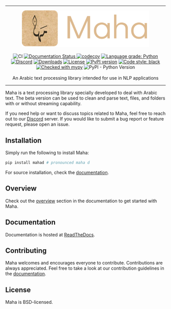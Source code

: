 <hr />
<p align="center">
    <a href="#"><img src="https://github.com/TRoboto/Maha/raw/main/images/logo.png" width= 400px></a>
    <br />
    <br />
    <img src="https://github.com/TRoboto/maha/actions/workflows/ci.yml/badge.svg", alt="CI">
    <a href='https://maha.readthedocs.io/en/latest/?badge=latest'>
    <img src='https://readthedocs.org/projects/maha/badge/?version=latest' alt='Documentation Status' />
    </a>
    <a href="https://codecov.io/gh/TRoboto/Maha"><img src="https://codecov.io/gh/TRoboto/Maha/branch/main/graph/badge.svg?token=9CBWXT8URA", alt="codecov"></a>
    <a href="https://lgtm.com/projects/g/TRoboto/Maha/context:python"><img alt="Language grade: Python" src="https://img.shields.io/lgtm/grade/python/g/TRoboto/Maha.svg?logo=lgtm&logoWidth=18"/></a>
    <a href="https://discord.gg/6W2tRFE7k4"><img src="https://img.shields.io/discord/863503708385312769.svg?label=discord&logo=discord" alt="Discord"></a>
    <a href="https://pepy.tech/project/mahad"><img src="https://pepy.tech/badge/mahad/month" alt="Downloads"></a>
    <a href="https://opensource.org/licenses/BSD-3-Clause"><img src="https://img.shields.io/badge/License-BSD%203--Clause-blue.svg" alt="License"></a>
    <a href="https://pypi.org/project/mahad/"><img src="https://badge.fury.io/py/mahad.svg" alt="PyPI version" height="18"></a>
    <a href="https://github.com/psf/black"><img src="https://img.shields.io/badge/code%20style-black-000000.svg" alt="Code style: black"></a>
    <a href="http://mypy-lang.org/"><img src="http://www.mypy-lang.org/static/mypy_badge.svg" alt="Checked with mypy"></a>
    <img alt="PyPI - Python Version" src="https://img.shields.io/pypi/pyversions/mahad">
    <br />
    <br />
    An Arabic text processing library intended for use in NLP applications

</p>
<hr />

Maha is a text processing library specially developed to deal with Arabic text. The beta version can be used to clean and parse text, files, and folders with or without streaming capability.

If you need help or want to discuss topics related to Maha, feel free to reach out to our [Discord](https://discord.gg/6W2tRFE7k4) server. If you would like to submit a bug report or feature request, please open an issue.

## Installation

Simply run the following to install Maha:

```bash
pip install mahad # pronounced maha d
```

For source installation, check the [documentation](https://maha.readthedocs.io/en/latest/contributing/guidelines.html).

## Overview

Check out the [overview](https://maha.readthedocs.io/en/stable/overview.html) section in the documentation to get started with Maha.

## Documentation

Documentation is hosted at [ReadTheDocs](https://maha.readthedocs.io).

## Contributing

Maha welcomes and encourages everyone to contribute. Contributions are always appreciated. Feel free to take a look at our contribution guidelines in the [documentation](https://maha.readthedocs.io/en/latest/contributing.html).

## License

Maha is BSD-licensed.

